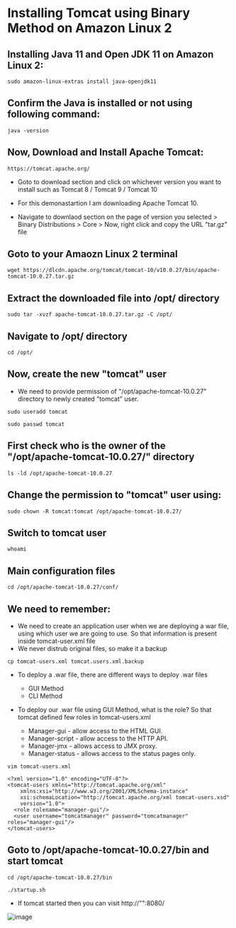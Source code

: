 # Installing Tomcat using Binary Method on Amazon Linux 2

## Installing Java 11 and Open JDK 11 on Amazon Linux 2:

```t
sudo amazon-linux-extras install java-openjdk11
```
## Confirm the Java is installed or not using following command:

```t
java -version
```

## Now, Download and Install Apache Tomcat:

```t
https://tomcat.apache.org/
```

- Goto to download section and click on whichever version you want to install such as Tomcat 8 / Tomcat 9 / Tomcat 10

- For this demonastartion I am downloading Apache Tomcat 10.

- Navigate to downlaod section on the page of version you selected > Binary Distributions > Core >  Now, right click and copy the URL "tar.gz" file

## Goto to your Amaozn Linux 2 terminal 

```t
wget https://dlcdn.apache.org/tomcat/tomcat-10/v10.0.27/bin/apache-tomcat-10.0.27.tar.gz
```

## Extract the downloaded file into /opt/ directory

```t
sudo tar -xvzf apache-tomcat-10.0.27.tar.gz -C /opt/
```

## Navigate to /opt/ directory

```t
cd /opt/
```

## Now, create the new "tomcat" user
- We need to provide permission of "/opt/apache-tomcat-10.0.27" directory to newly created "tomcat" user.

```t
sudo useradd tomcat
```

```t
sudo passwd tomcat
```

## First check who is the owner of the "/opt/apache-tomcat-10.0.27/" directory

```t
ls -ld /opt/apache-tomcat-10.0.27
```

## Change the permission to "tomcat" user using:

```t
sudo chown -R tomcat:tomcat /opt/apache-tomcat-10.0.27/
```
## Switch to tomcat user

```t
whoami
```

## Main configuration files

```t
cd /opt/apache-tomcat-10.0.27/conf/
```

## We need to remember:
- We need to create an application user when we are deploying a war file, using which user we are going to use. So that information is present inside tomcat-user.xml file
- We never distrub original files, so make it a backup

```t
cp tomcat-users.xml tomcat.users.xml.backup
```

- To deploy a .war file, there are different ways to deploy .war files
  * GUI Method
  * CLI Method

- To deploy our .war file using GUI Method, what is the role? So that tomcat defined few roles in tomcat-users.xml
  * Manager-gui - allow access to the HTML GUI.
  * Manager-script - allow access to the HTTP API.
  * Manager-jmx - allows access to JMX proxy.
  * Manager-status - allows access to the status pages only.


```t
vim tomcat-users.xml
```

```t
<?xml version="1.0" encoding="UTF-8"?>
<tomcat-users xmlns="http://tomcat.apache.org/xml"
    xmlns:xsi="http://www.w3.org/2001/XMLSchema-instance"
    xsi:schemaLocation="http://tomcat.apache.org/xml tomcat-users.xsd"
    version="1.0">
  <role rolename="manager-gui"/>
  <user username="tomcatmanager" password="tomcatmanager" roles="manager-gui"/>
</tomcat-users>
```
## Goto to /opt/apache-tomcat-10.0.27/bin and start tomcat

```t
cd /opt/apache-tomcat-10.0.27/bin
```

```t
./startup.sh
```
- If tomcat started then you can visit http://"<public-ip>":8080/

![image](https://user-images.githubusercontent.com/111498842/211397401-7c2a4a21-41e5-4752-b8e8-acb5d7f814de.png)



